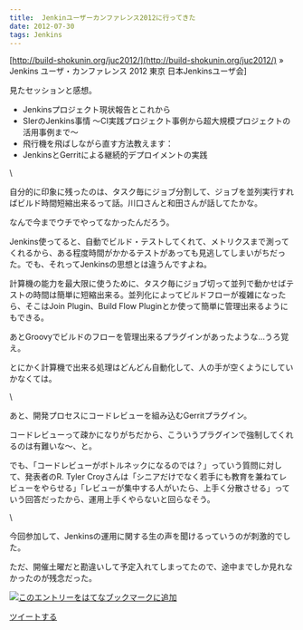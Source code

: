 ```yaml
---
title:  Jenkinユーザーカンファレンス2012に行ってきた
date: 2012-07-30
tags: Jenkins
---
```

[http://build-shokunin.org/juc2012/](http://build-shokunin.org/juc2012/)
» Jenkins ユーザ・カンファレンス 2012 東京 日本Jenkinsユーザ会]

見たセッションと感想。

-   Jenkinsプロジェクト現状報告とこれから
-   SIerのJenkins事情
    ～CI実践プロジェクト事例から超大規模プロジェクトの活用事例まで～
-   飛行機を飛ばしながら直す方法教えます：
-   JenkinsとGerritによる継続的デプロイメントの実践

\

自分的に印象に残ったのは、タスク毎にジョブ分割して、ジョブを並列実行すればビルド時間短縮出来るって話。川口さんと和田さんが話してたかな。

なんで今までウチでやってなかったんだろう。

Jenkins使ってると、自動でビルド・テストしてくれて、メトリクスまで測ってくれるから、ある程度時間がかかるテストがあっても見逃してしまいがちだった。でも、それってJenkinsの思想とは違うんですよね。

計算機の能力を最大限に使うために、タスク毎にジョブ切って並列で動かせばテストの時間は簡単に短縮出来る。並列化によってビルドフローが複雑になったら、そこはJoin
Plugin、Build Flow Pluginとか使って簡単に管理出来るようにもできる。

あとGroovyでビルドのフローを管理出来るプラグインがあったような…うろ覚え。

とにかく計算機で出来る処理はどんどん自動化して、人の手が空くようにしていかなくては。

\

あと、開発プロセスにコードレビューを組み込むGerritプラグイン。

コードレビューって疎かになりがちだから、こういうプラグインで強制してくれるのは有難いな～、と。

でも、「コードレビューがボトルネックになるのでは？」っていう質問に対して、発表者のR.
Tyler
Croyさんは「シニアだけでなく若手にも教育を兼ねてレビューをやらせる」「レビューが集中する人がいたら、上手く分散させる」っていう回答だったから、運用上手くやらないと回らなそう。

\

今回参加して、Jenkinsの運用に関する生の声を聞けるっていうのが刺激的でした。

ただ、開催土曜だと勘違いして予定入れてしまってたので、途中までしか見れなかったのが残念だった。

[![このエントリーをはてなブックマークに追加](http://b.st-hatena.com/images/entry-button/button-only.gif)](http://b.hatena.ne.jp/entry/http://d.hatena.ne.jp "このエントリーをはてなブックマークに追加")

[ツイートする](http://twitter.com/share)
